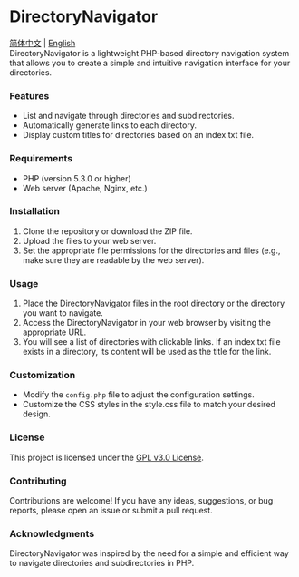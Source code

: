 # DirectoryNavigator
[简体中文](https://github.com/Flen-Plnens/DirectoryNavigator/blob/main/README-CN.MD)
|
[English](https://github.com/Flen-Plnens/DirectoryNavigator/blob/main/README.MD)
<br>
DirectoryNavigator is a lightweight PHP-based directory navigation system that allows you to create a simple and intuitive navigation interface for your directories.

### Features

- List and navigate through directories and subdirectories.
- Automatically generate links to each directory.
- Display custom titles for directories based on an index.txt file.

### Requirements

- PHP (version 5.3.0 or higher)
- Web server (Apache, Nginx, etc.)

### Installation

1. Clone the repository or download the ZIP file.
2. Upload the files to your web server.
3. Set the appropriate file permissions for the directories and files (e.g., make sure they are readable by the web server).

### Usage

1. Place the DirectoryNavigator files in the root directory or the directory you want to navigate.
2. Access the DirectoryNavigator in your web browser by visiting the appropriate URL.
3. You will see a list of directories with clickable links. If an index.txt file exists in a directory, its content will be used as the title for the link.

### Customization

- Modify the `config.php` file to adjust the configuration settings.
- Customize the CSS styles in the style.css file to match your desired design.

### License

This project is licensed under the [GPL v3.0 License](https://www.gnu.org/licenses/gpl-3.0.txt).

### Contributing

Contributions are welcome! If you have any ideas, suggestions, or bug reports, please open an issue or submit a pull request.

### Acknowledgments

DirectoryNavigator was inspired by the need for a simple and efficient way to navigate directories and subdirectories in PHP.
